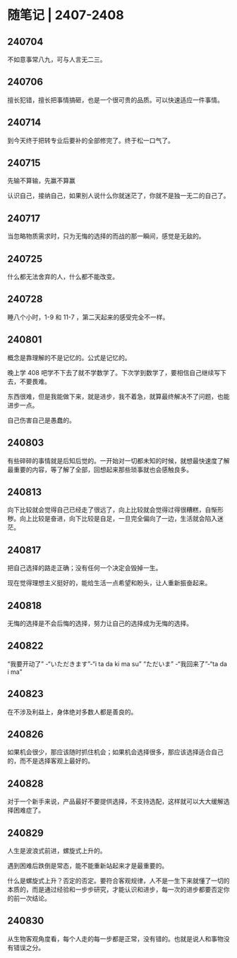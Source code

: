 # 随笔记 | 2407-2408

## 240704
不如意事常八九，可与人言无二三。

## 240706

擅长犯错，擅长把事情搞砸，也是一个很可贵的品质。可以快速适应一件事情。

## 240714

到今天终于把转专业后要补的全部修完了。终于松一口气了。

## 240715

先输不算输，先赢不算赢

认识自己，接纳自己，如果别人说什么你就迷茫了，你就不是独一无二的自己了。

## 240717

当忽略物质需求时，只为无悔的选择的而战的那一瞬间，感觉是无敌的。

## 240725

什么都无法舍弃的人，什么都不能改变。

## 240728

睡八个小时，1-9 和 11-7 ，第二天起来的感受完全不一样。


## 240801

概念是靠理解的不是记忆的。公式是记忆的。

晚上学 408 吧学不下去了就不学数学了。下次学到数学了，要相信自己继续写下去，不要畏难。

东西很难，但是我能做下来，就是进步，我不着急，就算最终解决不了问题，也能进步一点。

自己伤害自己是愚蠢的。

## 240803

有些碎碎的事情就是后知后觉的。一开始对一切都未知的时候，就想最快速度了解最重要的内容，等了解了全部，回想起来那些琐事就也会感触良多。

## 240813

向下比较就会觉得自己已经走了很远了，向上比较就会觉得过得很糟糕，自惭形秽。向上比较是奋进，向下比较是自足，一旦完全偏向了一边，生活就会陷入迷茫。

## 240817

把自己选择的路走正确；没有任何一个决定会毁掉一生。

现在觉得理想主义挺好的，能给生活一点希望和盼头，让人重新振奋起来。

## 240818

无悔的选择是不会后悔的选择，努力让自己的选择成为无悔的选择。

## 240822

“我要开动了” -“いただきます”-“i ta da ki ma su”
“ただいま” -“我回来了”-“ta da i ma”

## 240823

在不涉及利益上，身体绝对多数人都是善良的。

## 240826

如果机会很少，那应该随时抓住机会；如果机会选择很多，那应该选择适合自己的，而不是选择客观上最好的。

## 240828

对于一个新手来说，产品最好不要提供选择，不支持选配，这样就可以大大缓解选择困难症了。

## 240829

人生是波浪式前进，螺旋式上升的。

遇到困难后跌倒是常态，能不能重新站起来才是最重要的。

什么是螺旋式上升？否定的否定。要符合客观规律，人不是一生下来就懂了一切的本质的，而是通过经验和一步步研究，才能认识和进步，每一次的进步都要否定你的前一次结论。

## 240830

从生物客观角度看，每个人走的每一步都是正常，没有错的。也就是说人和事物没有错误之分。